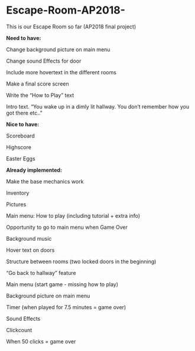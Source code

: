 # Escape-Room-AP2018-
This is our Escape Room so far (AP2018 final project)



**Need to have:**

Change background picture on main menu

Change sound Effects for door

Include more hovertext in the different rooms

Make a final score screen 

Write the “How to Play” text

Intro text. “You wake up in a dimly lit hallway. You don’t remember how you got there etc..” 


**Nice to have:**

Scoreboard

Highscore

Easter Eggs


**Already implemented:**

Make the base mechanics work

Inventory

Pictures

Main menu: How to play (including tutorial + extra info)

Opportunity to go to main menu when Game Over

Background music

Hover text on doors

Structure between rooms (two locked doors in the beginning)

“Go back to hallway” feature 

Main menu (start game - missing how to play)

Background picture on main menu

Timer (when played for 7.5 minutes = game over)

Sound Effects

Clickcount

When 50 clicks = game over
